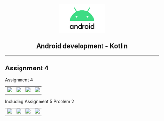 <p align="center">
    <img src="android_logo.png" width="150" />
    <h2 align="center">Android development - Kotlin</h2>
    
</p>

<hr/>
<h2>Assignment 4</h2>
<p align="center">
<table border="0">
    <tr>
        <span>
        Assignment 4
        </span>
    </tr>
    <tr>
        <td><img src="screenshots/snap1.PNG" width="150" /></td>
        <td><img src="screenshots/snap2.PNG" width="150" /></td>
        <td><img src="screenshots/snap3.PNG" width="150" /></td>
        <td><img src="screenshots/snap4.PNG" width="150" /></td>
    </tr>
</table>

<table border="0">
    <tr>
        <span>
        Including Assignment 5 Problem 2
        </span>
    </tr>
    <tr>
        <td><img src="screenshots/snap5.PNG" width="150" /></td>
        <td><img src="screenshots/snap6.PNG" width="150" /></td>
        <td><img src="screenshots/snap7.PNG" width="150" /></td>
        <td><img src="screenshots/snap8.PNG" width="150" /></td>
    </tr>
</table>
</p>
